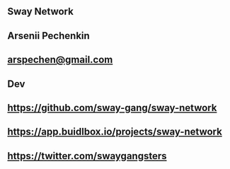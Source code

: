 ## Sway Network

## Arsenii Pechenkin

## arspechen@gmail.com

## Dev

## https://github.com/sway-gang/sway-network

## https://app.buidlbox.io/projects/sway-network

## https://twitter.com/swaygangsters
